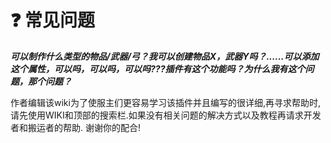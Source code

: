 # ❓ 常见问题

_**可以制作什么类型的物品/武器/弓？我可以创建物品X，武器Y吗？......可以添加这个属性，可以吗，可以吗，可以吗???插件有这个功能吗？为什么我有这个问题，那个问题？**_

作者编辑该wiki为了使服主们更容易学习该插件并且编写的很详细,再寻求帮助时,请先使用WIKI和顶部的搜索栏.如果没有相关问题的解决方式以及教程再请求开发者和搬运者的帮助.
谢谢你的配合!

